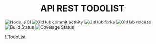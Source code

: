 <h1 align="center"> API REST TODOLIST </h1>


[![Node.js CI](https://github.com/ClaudioMartinH/4.1-Claudio-Martin/actions/workflows/main.yml/badge.svg)](https://github.com/ClaudioMartinH/4.1-Claudio-Martin/actions/workflows/main.yml)
![GitHub commit activity](https://img.shields.io/github/commit-activity/m/ClaudioMartinH/4.1-Claudio-Martin)
![GitHub forks](https://img.shields.io/github/forks/ClaudioMartinH/4.1-Claudio-Martin)
![GitHub release](https://img.shields.io/github/release/ClaudioMartinH/4.1-Claudio-Martin.svg)
![Build Status](https://travis-ci.com/ClaudioMartinH/4.1-Claudio-Martin.svg?branch=master)
![Coverage Status](https://coveralls.io/repos/github/ClaudioMartinH/4.1-Claudio-Martin/badge.svg?branch=master)

![TodoList]

